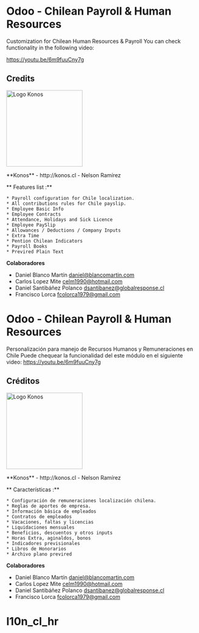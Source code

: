 Odoo - Chilean Payroll & Human Resources
========================================

Customization for Chilean Human Resources & Payroll
You can check functionality in the following video:

https://youtu.be/6m9fuuCny7g

## Credits
<p>
<img width="200" alt="Logo Konos" src="https://www.konos.cl/web/image/res.company/1/logo?unique=445cd30" />
</p>
**Konos** - http://konos.cl
 - Nelson Ramírez <info@konos.cl>

** Features list :**

    * Payroll configuration for Chile localization.
    * All contributions rules for Chile payslip.
    * Employee Basic Info
    * Employee Contracts
    * Attendance, Holidays and Sick Licence
    * Employee PaySlip 
    * Allowances / Deductions / Company Inputs 
    * Extra Time 
    * Pention Chilean Indicators 
    * Payroll Books 
    * Previred Plain Text




 
 **Colaboradores**
 - Daniel Blanco Martín <daniel@blancomartin.com>
 - Carlos Lopez Mite <celm1990@hotmail.com>
 - Daniel Santibáñez Polanco <dsantibanez@globalresponse.cl>
 - Francisco Lorca <fcolorca1979@gmail.com>

 





Odoo - Chilean Payroll & Human Resources
========================================

Personalización para manejo de Recursos Humanos y Remuneraciones en Chile
Puede chequear la funcionalidad del este módulo en el siguiente video:
https://youtu.be/6m9fuuCny7g
 
## Créditos
<p>
<img width="200" alt="Logo Konos" src="https://www.konos.cl/web/image/res.company/1/logo?unique=445cd30" />
</p>
**Konos** - http://konos.cl
 - Nelson Ramírez <info@konos.cl>


** Características :**

    * Configuración de remuneraciones localización chilena.
    * Reglas de aportes de empresa.
    * Información básica de empleados
    * Contratos de empleados
    * Vacaciones, faltas y licencias
    * Liquidaciones mensuales
    * Beneficios, descuentos y otros inputs
    * Horas Extra, aginaldos, bonos 
    * Indicadores previsionales
    * Libros de Honorarios
    * Archivo plano previred




 
 **Colaboradores**
 - Daniel Blanco Martín <daniel@blancomartin.com>
 - Carlos Lopez Mite <celm1990@hotmail.com>
 - Daniel Santibáñez Polanco <dsantibanez@globalresponse.cl>
 - Francisco Lorca <fcolorca1979@gmail.com>
# l10n_cl_hr
